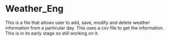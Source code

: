 # Weather_Eng

This is a file that allows user to add, save, modify and delete weather information from a particular day. This uses a csv file to get the information. This is in its early stage so still working on it.
